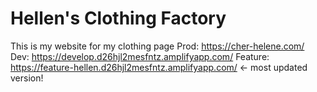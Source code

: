 # Hellen's Clothing Factory
This is my website for my clothing page
Prod: https://cher-helene.com/
Dev: https://develop.d26hjl2mesfntz.amplifyapp.com/
Feature: https://feature-hellen.d26hjl2mesfntz.amplifyapp.com/ <- most updated version!
